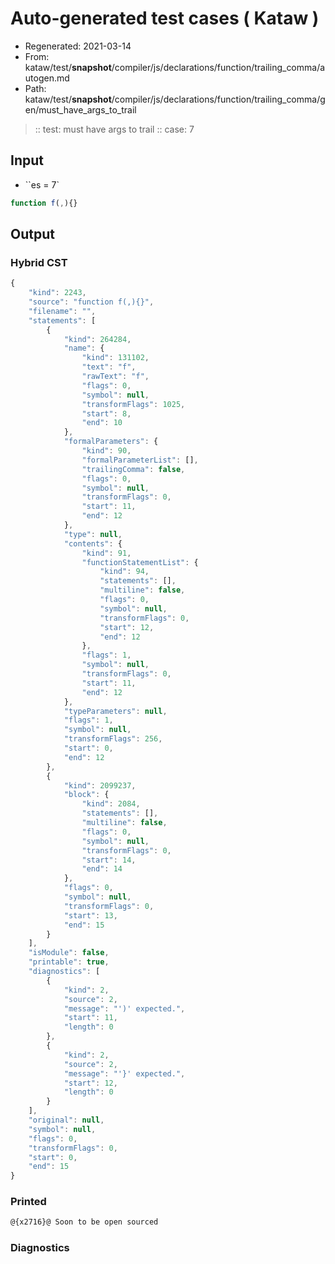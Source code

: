 # Auto-generated test cases ( Kataw )
- Regenerated: 2021-03-14
- From: kataw/test/__snapshot__/compiler/js/declarations/function/trailing_comma/autogen.md
- Path: kataw/test/__snapshot__/compiler/js/declarations/function/trailing_comma/gen/must_have_args_to_trail
> :: test: must have args to trail
> :: case: 7
## Input
- ``es = 7`

`````js
function f(,){}
`````

## Output

### Hybrid CST

```javascript
{
    "kind": 2243,
    "source": "function f(,){}",
    "filename": "",
    "statements": [
        {
            "kind": 264284,
            "name": {
                "kind": 131102,
                "text": "f",
                "rawText": "f",
                "flags": 0,
                "symbol": null,
                "transformFlags": 1025,
                "start": 8,
                "end": 10
            },
            "formalParameters": {
                "kind": 90,
                "formalParameterList": [],
                "trailingComma": false,
                "flags": 0,
                "symbol": null,
                "transformFlags": 0,
                "start": 11,
                "end": 12
            },
            "type": null,
            "contents": {
                "kind": 91,
                "functionStatementList": {
                    "kind": 94,
                    "statements": [],
                    "multiline": false,
                    "flags": 0,
                    "symbol": null,
                    "transformFlags": 0,
                    "start": 12,
                    "end": 12
                },
                "flags": 1,
                "symbol": null,
                "transformFlags": 0,
                "start": 11,
                "end": 12
            },
            "typeParameters": null,
            "flags": 1,
            "symbol": null,
            "transformFlags": 256,
            "start": 0,
            "end": 12
        },
        {
            "kind": 2099237,
            "block": {
                "kind": 2084,
                "statements": [],
                "multiline": false,
                "flags": 0,
                "symbol": null,
                "transformFlags": 0,
                "start": 14,
                "end": 14
            },
            "flags": 0,
            "symbol": null,
            "transformFlags": 0,
            "start": 13,
            "end": 15
        }
    ],
    "isModule": false,
    "printable": true,
    "diagnostics": [
        {
            "kind": 2,
            "source": 2,
            "message": "')' expected.",
            "start": 11,
            "length": 0
        },
        {
            "kind": 2,
            "source": 2,
            "message": "'}' expected.",
            "start": 12,
            "length": 0
        }
    ],
    "original": null,
    "symbol": null,
    "flags": 0,
    "transformFlags": 0,
    "start": 0,
    "end": 15
}
```

### Printed

```javascript
@{x2716}@ Soon to be open sourced
```

### Diagnostics

```javascript

```

